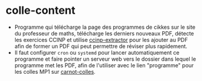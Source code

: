 # colle-content

- Programme qui télécharge la page des programmes de cikkes sur le site du
professeur de maths, télécharge les derniers nouveaux PDF, détecte les
exercices CCINP et utilise
[ccinp-extractor](https://github.com/greg904/ccinp-extractor) pour les ajouter
au PDF afin de former un PDF qui peut permettre de réviser plus rapidement. 
- Il faut configurer `cron` ou `systemd` pour lancer automatiquement ce
programme et faire pointer un serveur web vers le dossier dans lequel le
programme met les PDF, afin de l'utiliser avec le lien "programme" pour les
colles MP1 sur [carnot-colles](https://github.com/greg904/carnot-colles).
